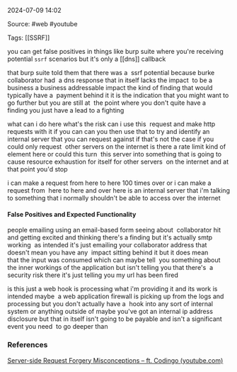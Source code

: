 
2024-07-09 14:02

Source: #web #youtube 

Tags: [[SSRF]] 

you can get false positives in things like burp suite where you're receiving potential `ssrf` scenarios but it's only a [[dns]] callback 

that burp suite told them that there was a  ssrf potential because burke collaborator had  a dns response that in itself lacks the impact  to be a business a business addressable impact the kind of finding that would typically have a  payment behind it it is the indication that you might want to go further but you are still at  the point where you don't quite have a finding you just have a lead to a fighting

what can i do here what's the risk can i use this  request and make http requests with it if you can can you then use that to try and identify an  internal server that you can request against if that's not the case if you could only request  other servers on the internet is there a rate limit kind of element here or could this turn  this server into something that is going to cause resource exhaustion for itself for other servers  on the internet and at that point you'd stop

i can make a request from here to here 100 times over or i can make a request from  here to here and over here is an internal server that i'm talking to something that i normally shouldn't be able to access over the internet

#### False Positives and Expected Functionality

people emailing using an email-based form seeing about  collaborator hit and getting excited and thinking there's a finding but it's actually smtp working  as intended it's just emailing your collaborator address
that doesn't mean you have any  impact sitting behind it but it does mean that the input was consumed which can maybe tell  you something about the inner workings of the application but isn't telling you that there's  a security risk there it's just telling you my url has been fired

is this just a web hook is processing what i'm providing it and its work is intended maybe  a web application firewall is picking up from the logs and processing but you don't actually have a  hook into any sort of internal system or anything outside of maybe you've got an internal ip address  disclosure but that in itself isn't going to be payable and isn't a significant event you need  to go deeper than
### References
[Server-side Request Forgery Misconceptions – ft. Codingo (youtube.com)](https://www.youtube.com/watch?v=MNbmsY0j7r8)